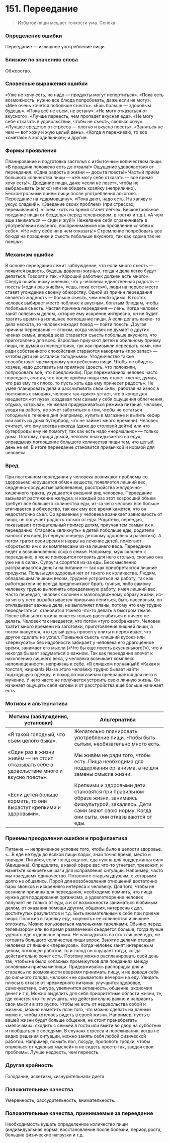 # 151. Переедание

> Избыток пищи мешает тонкости ума.
Сенека

### Определение ошибки
Переедание — излишнее употребление пищи.

### Близкие по значению слова
Обжорство.

### Словесные выражения ошибки
«Уже не хочу есть, но надо — продукты могут испортиться».
«Пока есть возможность, нужно все блюда попробовать, даже если не могу».
«Мне очень хочется побольше съесть».
«Ешь больше — здоровым будешь».
«Пока всё не съем, не встану».
«Не могу отказаться от вкусного».
«Лучше переесть, чем пропадет вкусная еда».
«Не могу себе отказать в удовольствии, чтобы не съесть, сколько хочу».
«Лучшее средство от стресса — плотно и вкусно поесть».
«Заняться не чем — вот хожу и жую целый день».
«Когда я переживаю, то все «сметаю» в холодильнике»; и другие.

### Формы проявления
Планирование и подготовка застолья с избыточным количеством пищи. «В праздник положено есть до отвала!»
Ощущение удовольствия от переедания. «Одна радость в жизни — досыта поесть!»
Частый приём большого количества пищи — «Не могу себе отказать — все время хочу есть!».
Доедание пищи, даже «если не лезет», чтобы не выбрасывать (жалко) или не обидеть хозяйку (неприлично).
Бесконтрольный приём пищи после употребления алкоголя.
Переедание на «дармовщину». «Пока дают, надо есть. На халяву и уксус сладкий».
«Заедание своих проблем» (при стрессах, переживаниях). «Поем -хоть на время станет легче».
Бесконтрольное поедание пищи от безделья (перед телевизором, в гостях и т.д.). «А чем еще заниматься — сиди и жуй!»
Нежелание себя ограничивать в употреблении вкусного, воспринимаемое как проявление «любви к себе». «Не могу себе ни в чем отказать!»
Стремление попробовать все блюда на празднике и съесть побольше вкусного, так как «дома так не поешь».

### Механизм ошибки
В основе переедания лежит заблуждение, что если много съесть — появится радость, будешь доволен жизнью, тогда и дела легко будут делаться. Говорят и так: «Хороший работник должен есть много». Следуя ошибочному мнению, что у человека единственная радость — поесть («один раз живём», «ешь, пока естся»), люди на первое место ставят угождение своему обжорству.
Одной из причин переедания является жадность — больше съесть, чем необходимо. В гостях человек выбирает место поближе к вкусным, богатым блюдам, чтобы побольше съесть.
Частая причина переедания — лень. Когда человек занят полезным делом, которое ему искренне интересно, он не будет тратить время на излишнее поглощение пищи. А если делать какие- то дела неохота, то человек находит повод — пойти поесть.
Другая причина переедания — эгоизм, когда человек не думает о других членах семьи, вперёд всех старается съесть побольше вкусного, что приготовлено для всех.
Взрослые приучают детей к обильному приёму пищи, не думая о последствиях, так как привыкли переедать сами, или ради собственного спокойствия стараются накормить «про запас» — «чтобы дети не остались голодными».
Угодничество также способствует чрезмерному употреблению пищи. Чтобы не обидеть хозяев, надо доставить им приятное (доесть, что положили, попробовать всё, что предложили).
При переживаниях человек часто переедает, считая, что после приёма пищи ему станет «легче, думая, что раз ему так плохо, то пусть хоть еда ему принесет радость».
Не умея планировать дела и рассчитывать свои силы, работая на износ в постоянных эмоциях, человек так «дико» устает, что в конце дня наедается «от пуза», создавая тем самым у себя ощущения облегчения, отдыха, «отрыва».
Не желая придерживаться режима питания, человек, уходя на работу, не хочет заботиться о том, чтобы не остаться голодным в течение дня (например, купить в магазине и выпить кефир или взять из дома бутерброд, что не займет много времени). Человек считает, что ему всегда некогда (даже до столовой дойти) или что бутерброды ему не помогут, так как есть надо «нормально» — только дома. Поэтому, придя домой, человек «накидывается на еду», оправдывая поглощение большого количества пищи тем, что целый день не ел.
В итоге переедание становится привычкой и нормой для человека.

### Вред
При постоянном переедании у человека возникают проблемы со здоровьем: нарушается обмен веществ, появляется лишний вес, сердечно-сосудистые заболевания, расстройства желудочно-кишечного тракта, ухудшается внешний вид человека.
Переедание вызывает растяжение желудка, и каждый раз этот возросший объем требует все большего количества еды, из-за чего человек все больше втягивается в обжорство, так как ему все время кажется, что он недостаточно съел.
Со временем у человека возникает зависимость от пищи, он получает радость только от еды.
Родители, переедая, показывают отрицательный пример детям, приучая тем самым их к перееданию. Стараясь «впихнуть» в детей побольше еды, родители наносят им вред (в первую очередь детскому здоровью и развитию). А потом тратят свои время и нервы на лечение детей, помогают «бороться» им с их комплексами из-за лишнего веса.
Переедание ведёт к возникновению ссор в семье. Например, муж склонен к перееданию, а жене приходится готовить для него столько, сколько она уже не в силах. Супруги ссорятся из-за еды.
Бессмысленно растрачиваются деньги на питание — так как приобретаются лишние продукты. Пользы для здоровья нет от такого их количества.
Людям, обладающим лишним весом, труднее устроиться на работу, так как работодатели не всегда предпочитают брать тучных, либо самому человеку трудно выполнять определенную работу, имея лишний вес.
Часто переедая, человек склонен к малоподвижному образу жизни, из-за чего у него вырабатывается привычка лениться, быть пассивным, он откладывает важные дела, не выполняет планы, потому что ему трудно передвигаться, становится тяжело что-то делать в быстром темпе. После обильного ужина хочется только расслабиться и ничего не делать. Человек так наедается, что потом «туго соображает».
Человек тратит много времени на заготовки, приготовление лишней пищи, а потом жалуется, что целый день провел у плиты и переживает, что другое сделать не успел.
Привычка съесть «лишний кусок» или «перекусить» без надобности забирает у человека его драгоценное время, занимает его мысли («Что бы еще поесть вкусненького?»), что и некогда бывает задуматься о важном.
Так как переедание влечёт к накоплению лишнего веса, у человека возникает комплекс неполноценности, неприязнь к себе. «Я слишком полная(ый)! «Какая я толстая, жирная!» Из-за этого человеку трудно бывает найти подходящую одежду, и поход по магазинам превращается для него в мучение. У него часто не получается устроить свою личную жизнь. Он начинает ощущать себя изгоем и от расстройства еще больше начинает есть.

### Мотивы и альтернатива
Мотивы (заблуждения, установки) | Альтернатива
---|---
«Я такой голодный, что съем целого быка».	| Желательно планировать употребление пищи. Чтобы быть сытым, необязательно много есть.
«Один раз в жизни живём — не стоит отказывать себе в удовольствие много и вкусно поесть».	| Мы живём не ради того, чтобы есть. Пища необходима для поддержания организма, а не для замены смысла жизни.
«Если детей больше кормить, то они вырастут крепкими и здоровыми».	| Крепкими и здоровыми дети становятся при правильном образе жизни, занимаясь физкультурой, закаляясь. Дети сами знают свою норму. Когда они сыты, они отказываются от еды.

### Приемы преодоления ошибки и профилактика
Питание — непременное условие того, чтобы было в целости здоровье. «...В еде не будь до всякой пищи падок, знай точно время, место и порядок. Питайся, если голод ощутил, еда нужна для поддержанья сил» (Авиценна).
Определите, в какой сфере вас что-то угнетает, тревожит, и наметьте конкретные шаги для исправления ситуации. Например, часто мы «заедаем» одиночество. Позвоните старым друзьям, с которыми долго не общались. Порой для возобновления отношений достаточно пары звонков и искреннего интереса к человеку.
Для того, чтобы не возникли причины для переедания, необходимо помнить, что пища нужна для поддержания организма, а удовлетворение человек получает не только от еды, а и от возможности заниматься любимым делом, от оказания помощи другим, общения, интересных дел, достигнутых результатов и т.д.
Быть внимательным к себе при приеме пищи. Положив в тарелку еду, «оценить» ее количество и лишнее отложить. Можно пользоваться маленькими тарелками. Обычно перед телевизором или во время развлечений съедается больше, тогда лучше уделить еде отдельное время. Не накладывать на стол лишней еды, не готовить большого количества пищи впрок.
Занятие делами отводит человека от лишних «перекусов». Когда человек занят интересным делом, поглощен работой, то и голод он ощущает тогда, когда действительно хочет есть. Поэтому можно распланировать свой день так, чтобы не было «опасных промежутков для поедания» между основными приемами пищи. Придерживаясь распорядка дня и стараясь по возможности вовремя принимать пищу, и не доводя себя до сильного голода, человек «не срывается» вечером на еду.
Увидеть плюсы в отказе от чрезмерного питания: улучшится здоровье, самочувствие, фигура, увеличится активность, общение, экономия денег и т.д.
Можно выделить для себя приоритетные области жизни, те, где хочется что-то улучшить, что действительно важно и направить свои мысли в это русло. Чтобы не есть от недовольства собой и жизнью, можно наметить план того, что можно сделать на данный момент, чтобы хотелось видеть в своей жизни. Например, пусть в вашей жизни будет больше общения, не стоит пренебрегать «мелочами»: сходить с семьей в гости или выйти во двор на субботник и пообщаться с соседями.
В случаях стресса и переживания, когда не видно решения ситуации, можно занять себя любой физической работой. Например, помыть пол, посуду, прополоть грядки, чтобы отвлечься от «дурных мыслей» и не сидеть просто так, заедая свои проблемы.
Лучше недоесть, чем переесть.

### Другая крайность 
Голодание, аскетизм, «изнурительная» диета.

### Положительные качества 
Умеренность, рассудительность, внимательность.

### Положительные качества, принимаемые за переедание 
Необходимость кушать определенное количество пищи (индивидуальная норма, восстановление после болезни, период роста, большие физические нагрузки и т.д. 
